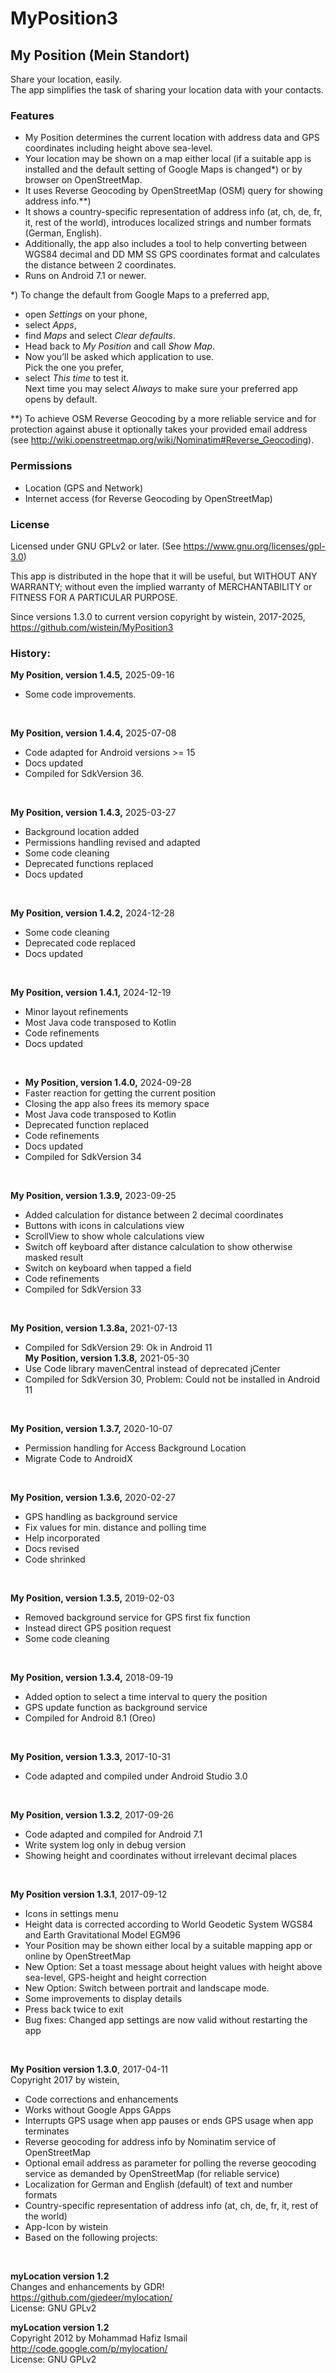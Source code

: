 # MyPosition3
 
## My Position (Mein Standort)
 
Share your location, easily.  
The app simplifies the task of sharing your location data with your contacts.
### Features
- My Position determines the current location with address data and GPS coordinates including height above sea-level. 
- Your location may be shown on a map either local (if a suitable app is installed and the default setting of Google Maps is changed*) or by browser on OpenStreetMap.
- It uses Reverse Geocoding by OpenStreetMap (OSM) query for showing address info.**)
- It shows a country-specific representation of address info (at, ch, de, fr, it, rest of the world), introduces localized strings and number formats (German, English).
- Additionally, the app also includes a tool to help converting between WGS84 decimal and DD MM SS GPS coordinates format and calculates the distance between 2 coordinates.
- Runs on Android 7.1 or newer.

*) To change the default from Google Maps to a preferred app,
- open <i>Settings</i> on your phone, 
- select <I>Apps</I>, 
- find <i>Maps</i> and select <i>Clear defaults</i>. 
- Head back to <i>My Position</I> and call <I>Show Map</I>. 
- Now you’ll be asked which application to use.  
Pick the one you prefer,
- select <i>This time</I> to test it.  
Next time you may select <i>Always</I> to make sure your preferred app opens by default.

**) To achieve OSM Reverse Geocoding by a more reliable service and for protection against abuse it optionally takes your provided email address  
(see http://wiki.openstreetmap.org/wiki/Nominatim#Reverse_Geocoding).

 
### Permissions
- Location (GPS and Network)
- Internet access (for Reverse Geocoding by OpenStreetMap)

### License
Licensed under GNU GPLv2 or later. (See https://www.gnu.org/licenses/gpl-3.0)
 
This app is distributed in the hope that it will be useful, but WITHOUT ANY WARRANTY; without even the implied warranty of MERCHANTABILITY or FITNESS FOR A PARTICULAR PURPOSE.

Since versions 1.3.0 to current version copyright by wistein, 2017-2025,<br>
https://github.com/wistein/MyPosition3<BR>

### History:

<B>My Position, version 1.4.5,</B> 2025-09-16<br>
- Some code improvements.<br>
<br>

<B>My Position, version 1.4.4,</B> 2025-07-08<br>
- Code adapted for Android versions >= 15<br>
- Docs updated<br>
- Compiled for SdkVersion 36.<br>
<br>

<B>My Position, version 1.4.3,</B> 2025-03-27<br>
- Background location added<br>
- Permissions handling revised and adapted<br>
- Some code cleaning<br>
- Deprecated functions replaced<br>
- Docs updated<br>
<br>

<B>My Position, version 1.4.2,</B> 2024-12-28<br>
- Some code cleaning<br>
- Deprecated code replaced<br>
- Docs updated<br>
<br>

<B>My Position, version 1.4.1,</B> 2024-12-19<br>
- Minor layout refinements<br>
- Most Java code transposed to Kotlin<br>
- Code refinements<br>
- Docs updated<br>
<br>

- <B>My Position, version 1.4.0,</B> 2024-09-28<br>
- Faster reaction for getting the current position<br>
- Closing the app also frees its memory space<br>
- Most Java code transposed to Kotlin<br>
- Deprecated function replaced<br>
- Code refinements<br>
- Docs updated<br>
- Compiled for SdkVersion 34<br>
<br>

<B>My Position, version 1.3.9,</B> 2023-09-25<br>
- Added calculation for distance between 2 decimal coordinates<br>
- Buttons with icons in calculations view<br>
- ScrollView to show whole calculations view<br>
- Switch off keyboard after distance calculation to show otherwise masked result<br>
- Switch on keyboard when tapped a field<br>
- Code refinements<br>
- Compiled for SdkVersion 33<br>
<br>

<B>My Position, version 1.3.8a,</B> 2021-07-13<br>
 - Compiled for SdkVersion 29: Ok in Android 11<br>
<B>My Position, version 1.3.8,</B> 2021-05-30<br>
 - Use Code library mavenCentral instead of deprecated jCenter<br>
 - Compiled for SdkVersion 30, Problem: Could not be installed in Android 11<br>
<br>

<B>My Position, version 1.3.7,</B> 2020-10-07<br>
 - Permission handling for Access Background Location<br>
 - Migrate Code to AndroidX<br>
<br>

<B>My Position, version 1.3.6,</B> 2020-02-27<br>
 - GPS handling as background service<br>
 - Fix values for min. distance and polling time<br> 
 - Help incorporated<br>
 - Docs revised<br>
 - Code shrinked<br>
<br>

<B>My Position, version 1.3.5,</B> 2019-02-03<br>
 - Removed background service for GPS first fix function<br>
 - Instead direct GPS position request<br>
 - Some code cleaning<br>
<br>

<B>My Position, version 1.3.4,</B> 2018-09-19<br>
 - Added option to select a time interval to query the position<br>
 - GPS update function as background service<br>
 - Compiled for Android 8.1 (Oreo)<br>
<br>

<B>My Position, version 1.3.3,</B> 2017-10-31<br>
 - Code adapted and compiled under Android Studio 3.0<br>
<br>

<B>My Position, version 1.3.2</B>, 2017-09-26<br>
  - Code adapted and compiled for Android 7.1<br>
  - Write system log only in debug version<br>
  - Showing height and coordinates without irrelevant decimal places<br>
<br>

<B>My Position version 1.3.1</B>, 2017-09-12<br> 
  - Icons in settings menu<br>
  - Height data is corrected according to World Geodetic System WGS84 and Earth Gravitational Model EGM96<br>
  - Your Position may be shown either local by a suitable mapping app or online by OpenStreetMap<br>
  - New Option: Set a toast message about height values with height above sea-level, GPS-height and height correction<br>
  - New Option: Switch between portrait and landscape mode.<br>
  - Some improvements to display details<br>
  - Press back twice to exit<br>
  - Bug fixes: Changed app settings are now valid without restarting the app<br>
<br>
 
<B>My Position version 1.3.0</B>, 2017-04-11<br> 
Copyright 2017 by wistein,<br>
  - Code corrections and enhancements<br>
  - Works without Google Apps GApps<br>
  - Interrupts GPS usage when app pauses or ends GPS usage when app terminates<br>
  - Reverse geocoding for address info by Nominatim service of OpenStreetMap<br>
  - Optional email address as parameter for polling the reverse geocoding service as demanded by OpenStreetMap (for reliable service)<br>
  - Localization for German and English (default) of text and number formats<br>
  - Country-specific representation of address info (at, ch, de, fr, it, rest of the world)<br>
  - App-Icon by wistein<br>
  - Based on the following projects:<br>
<br>
  
<B>myLocation version 1.2</B> <BR>
Changes and enhancements by GDR!<br>
https://github.com/gjedeer/mylocation/<br>
License: GNU GPLv2

<B>myLocation version 1.2</B><br>
Copyright 2012 by Mohammad Hafiz Ismail<br>
http://code.google.com/p/mylocation/<br>
License: GNU GPLv2
<BR>
